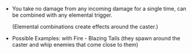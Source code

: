 - You take no damage from any incoming damage for a single time, can be combined with any elemental trigger.

  (Elemental combinations create effects around the caster.)

- Possible Examples: with Fire - Blazing Tails (they spawn around the caster and whip enemies that come close to them)